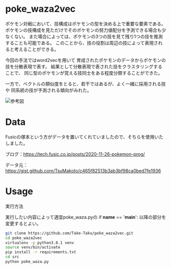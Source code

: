 # poke_waza2vec
ポケモン対戦において、技構成はポケモンの型を決める上で重要な要素である。
ポケモンの技構成を見ただけでそのポケモンの努力値配分を予測できる場合も少なくない。
また場合によっては、ポケモンの3つの技を見て残り1つの技を推測することも可能である。
このことから、技の役割は周辺の技によって表現されると考えることができる。

今回の手法ではword2vecを用いて
育成されたポケモンのデータからポケモンの技を分散表現で表す。
結果として分散表現で表された技をクラスタリングすることで、
同じ型のポケモンが覚える技同士をある程度分類することができた。

一方で、ベクトルの類似度をとると、若干ではあるが、よく一緒に採用される技や
同系統の技が予測される傾向がみれた。

![参考図](https://user-images.githubusercontent.com/68584494/185729022-8b2e6ce8-345e-4e32-b122-076745584b98.png)

# Data
Fusicの塚本という方がデータを置いてくれていましたので、そちらを使用いたしました。

ブログ：https://tech.fusic.co.jp/posts/2020-11-26-pokemon-prog/

データ元：https://gist.github.com/TsuMakoto/c465f82513b3ab3bf98ca0bed7fe1936


# Usage
 
実行方法

実行したい内容によって適宜poke_waza.pyの
 if __name__ == '__main__': 
以降の部分を変更するとよい。
 
```bash
git clone https://github.com/Take-Taku/poke_waza2vec.git
cd poke_waza2vec
virtualenv -p python3.8.1 venv
source venv/bin/activate
pip install -r requirements.txt
cd src
python poke_waza.py
```

